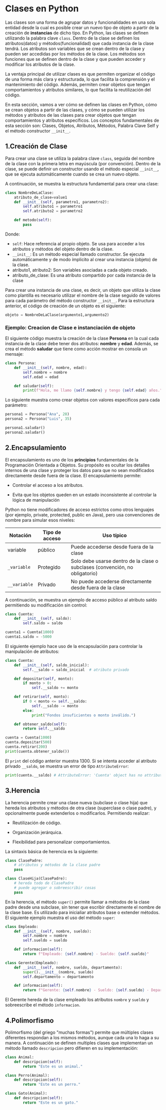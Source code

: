 # Clases en Python

Las clases son una forma de agrupar datos y funcionalidades en una sola entidad desde la cual es posible crear un nuevo tipo de objeto a partir de la creación de **instancias** de dicho tipo. En Python, las clases se definen utilizando la palabra clave `class`. Dentro de la clase se definen los atributos(datos) y métodos(funcionalidad) que cada instancia de la clase tendrá. Los atributos son variables que se crean dentro de la clase y pueden ser accedidas por los métodos de la clase. Los métodos son funciones que se definen dentro de la clase y que pueden acceder y modificar los atributos de la clase.

La ventaja principal de utilizar clases es que permiten organizar el código de una forma más clara y estructurada, lo que facilita la comprensión y el mantenimiento del código. Además, permiten crear objetos que tengan comportamientos y atributos similares, lo que facilita la reutilización del código.

En esta sección, vamos a ver cómo se definen las clases en Python, cómo se crean objetos a partir de las clases, y cómo se pueden utilizar los métodos y atributos de las clases para crear objetos que tengan comportamientos y atributos específicos. Los conceptos fundamentales de esta sección son: Clases, Objetos, Atributos, Métodos, Palabra Clave Self y el método constructor `__init__`.

## 1.Creación de Clase

Para crear una clase se utiliza la palabra clave `class`, seguida del nombre de la clase con la primera letra en mayúscula (por convención). Dentro de la clase, se puede definir un constructor usando el método especial `__init__`, que se ejecuta automáticamente cuando se crea un nuevo objeto.

A continuación, se muestra la estructura fundamental para crear una clase:

```py
class NombreDeLaClase:
    atributo_de_clase=value1
    def __init__(self, parametro1, parametro2):
        self.atributo1 = parametro1
        self.atributo2 = parametro2

    def metodo(self):
        pass
```

Donde:

- `self`: Hace referencia al propio objeto. Se usa para acceder a los atributos y métodos del objeto dentro de la clase.
- `__init__`: Es un método especial llamado constructor. Se ejecuta automáticamente y de modo ímplicito al crear una instancia (objeto) de la clase.
- atributo1, atributo2: Son variables asociadas a cada objeto creado.
- atributo_de_clase: Es una atributo compartido por cada instancia de la clase

Para crear una instancia de una clase, es decir, un objeto que utiliza la clase como plantilla es necesario utilizar el nombre de la clase seguido de valores para cada parámetro del método constructor `__init__`. Para la estructura anterior, el código de creación de un objeto es el siguiente:

```py
objeto = NombreDeLaClase(argumento1,argumento2)
```

### Ejemplo: Creacion de Clase e instanciación de objeto

El siguiente código muestra la creación de la clase **Persona** en la cual cada instancia de la clase debe tener dos atributos: **nombre** y **edad**. Además, se crea el método **saludar** que tiene como acción mostrar en consola un mensaje:

```py
class Persona:
    def __init__(self, nombre, edad):
        self.nombre = nombre
        self.edad = edad

    def saludar(self):
        print(f"Hola, me llamo {self.nombre} y tengo {self.edad} años.")
```

Lo siguiente muestra como crear objetos con valores especificos para cada parámetro:

```py
persona1 = Persona("Ana", 28)
persona2 = Persona("Luis", 35)

persona1.saludar()
persona2.saludar()
```

## 2.Encapsulamiento

El encapsulamiento es uno de los **principios** fundamentales de la Programación Orientada a Objetos. Su propósito es ocultar los detalles internos de una clase y proteger los datos para que no sean modificados directamente desde fuera de la clase. El encapsulamiento permite:

- Controlar el acceso a los atributos.

- Evita que los objetos queden en un estado inconsistente al controlar la lógica de manipulación

Python no tiene modificadores de acceso estrictos como otros lenguajes (por ejemplo, private, protected, public en Java), pero usa convenciones de nombre para simular esos niveles:

| Notación     | Tipo de acceso | Uso típico                                                                   |
| ------------ | -------------- | ---------------------------------------------------------------------------- |
| variable     | público        | Puede accederse desde fuera de la clase                                      |
| `_variable`  | Protegido      | Solo debe usarse dentro de la clase o subclases (convención, no obligatorio) |
| `__variable` | Privado        | No puede accederse directamente desde fuera de la clase                      |

A continuación, se muestra un ejemplo de acceso público al atributo saldo permitiendo su modificación sin control:

```py
class Cuenta:
    def __init__(self, saldo):
        self.saldo = saldo

cuenta1 = Cuenta(1000)
cuenta1.saldo = -5000
```

El siguiente ejemplo hace uso de la encapsulación para controlar la manipulación de atributos:

```py
class Cuenta:
    def __init__(self, saldo_inicial):
        self.__saldo = saldo_inicial  # atributo privado

    def depositar(self, monto):
        if monto > 0:
            self.__saldo += monto

    def retirar(self, monto):
        if 0 < monto <= self.__saldo:
            self.__saldo -= monto
        else:
            print("Fondos insuficientes o monto inválido.")

    def obtener_saldo(self):
        return self.__saldo

cuenta = Cuenta(1000)
cuenta.depositar(500)
cuenta.retirar(200)
print(cuenta.obtener_saldo())
```

El `print` del código anterior muestra 1300. Si se intenta acceder al atributo privado `__saldo`, se muestra un error de tipo `AttributeError`:

```py
print(cuenta.__saldo) # AttributeError: 'Cuenta' object has no attribute '__saldo'
```

## 3.Herencia

La herencia permite crear una clase nueva (subclase o clase hija) que hereda los atributos y métodos de otra clase (superclase o clase padre), y opcionalmente puede extenderlos o modificarlos. Permitiendo realizar:

- Reutilización de código.

- Organización jerárquica.

- Flexibilidad para personalizar comportamientos.

La sintaxis básica de herencia es la siguiente:

```py
class ClasePadre:
    # atributos y métodos de la clase padre
    pass

class ClaseHija(ClasePadre):
    # hereda todo de ClasePadre
    # puede agregar o sobreescribir cosas
    pass

```

En la herencia, el método `super()` permite llamar a métodos de la clase padre desde una subclase, sin tener que escribir directamente el nombre de la clase base. Es utilizado para inicialiar atributos base o extender métodos. El siguiente ejemplo muestra el uso del método `super`:

```py
class Empleado:
    def __init__(self, nombre, sueldo):
        self.nombre = nombre
        self.sueldo = sueldo

    def informacion(self):
        return f"Empleado: {self.nombre} - Sueldo: {self.sueldo}"

class Gerente(Empleado):
    def __init__(self, nombre, sueldo, departamento):
        super().__init__(nombre, sueldo)
        self.departamento = departamento

    def informacion(self):
        return f"Gerente: {self.nombre} - Sueldo: {self.sueldo} - Departamento: {self.departamento}"

```

El Gerente hereda de la clase empleado los atributos `nombre` y `sueldo` y sobreescribe el método `informacion`.

## 4.Polimorfismo

Polimorfismo (del griego "muchas formas") permite que múltiples clases diferentes respondan a los mismos métodos, aunque cada una lo haga a su manera. A continuación se definen multiples clases que implementan un método llamado `descripcion` pero difieren en su implementación:

```py
class Animal:
    def descripcion(self):
        return "Este es un animal."

class Perro(Animal):
    def descripcion(self):
        return "Este es un perro."

class Gato(Animal):
    def descripcion(self):
        return "Este es un gato."
```
